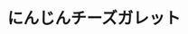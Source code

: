 ---
id: 194
title: にんじんチーズガレット
date_cooked: 2025-09-03
image: /images/cooklog/194-ninjin-chiizu-garetto.jpg
tags: [野菜,にんじん]
cook_logs:
  - date: 2025-09-03
    rating: 2
    notes: >
      Sticks to pan when cooking lol maybe my fault for using stainless steel pan.
      I added too much 塩こしょう, maybe that's why it was too salty.
      Doesn't feel like proper food, it feels like budget food or like trying hard to make something out of whatever's left in the fridge at home.
      
    image: /images/cooklog/194-ninjin-chiizu-garetto.jpg
---